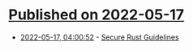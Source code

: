 # [Published on 2022-05-17](index.md)

* [2022-05-17, 04:00:52](https://news.ycombinator.com/item?id=31405896) - [Secure Rust Guidelines](https://anssi-fr.github.io/rust-guide/)
